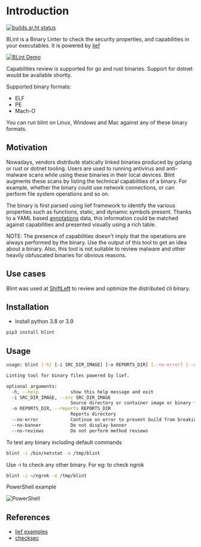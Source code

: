 # Introduction

[![builds.sr.ht status](https://builds.sr.ht/~prabhu/blint.svg)](https://builds.sr.ht/~prabhu/blint?)

BLint is a Binary Linter to check the security properties, and capabilities in your executables. It is powered by [lief](https://github.com/lief-project/LIEF)

[![BLint Demo](https://asciinema.org/a/438138.png)](https://asciinema.org/a/438138)

Capabilities review is supported for go and rust binaries. Support for dotnet would be available shortly.

Supported binary formats:

- ELF
- PE
- Mach-O

You can run blint on Linux, Windows and Mac against any of these binary formats.

## Motivation

Nowadays, vendors distribute statically linked binaries produced by golang or rust or dotnet tooling. Users are used to running antivirus and anti-malware scans while using these binaries in their local devices. Blint augments these scans by listing the technical capabilities of a binary. For example, whether the binary could use network connections, or can perform file system operations and so on.

The binary is first parsed using lief framework to identify the various properties such as functions, static, and dynamic symbols present. Thanks to a YAML based [annotations](./blint/data/annotations) data, this information could be matched against capabilities and presented visually using a rich table.

NOTE: The presence of capabilities doesn't imply that the operations are always performed by the binary. Use the output of this tool to get an idea about a binary. Also, this tool is not suitable to review malware and other heavily obfuscated binaries for obvious reasons.

## Use cases

Blint was used at [ShiftLeft](https://shiftleft.io) to review and optimize the distributed cli binary.

## Installation

- Install python 3.8 or 3.9

```bash
pip3 install blint
```

## Usage

```bash
usage: blint [-h] [-i SRC_DIR_IMAGE] [-o REPORTS_DIR] [--no-error] [--no-banner] [--no-reviews]

Linting tool for binary files powered by lief.

optional arguments:
  -h, --help            show this help message and exit
  -i SRC_DIR_IMAGE, --src SRC_DIR_IMAGE
                        Source directory or container image or binary file
  -o REPORTS_DIR, --reports REPORTS_DIR
                        Reports directory
  --no-error            Continue on error to prevent build from breaking
  --no-banner           Do not display banner
  --no-reviews          Do not perform method reviews
```

To test any binary including default commands

```bash
blint -i /bin/netstat -o /tmp/blint
```

Use -i to check any other binary. For eg: to check ngrok

```bash
blint -i ~/ngrok -o /tmp/blint
```

PowerShell example

![PowerShell](./docs/blint-powershell.jpg)

## References

- [lief examples](https://github.com/lief-project/LIEF/tree/master/examples/python)
- [checksec](https://github.com/Wenzel/checksec.py)
